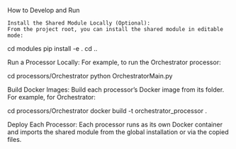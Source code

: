 How to Develop and Run

    Install the Shared Module Locally (Optional):
    From the project root, you can install the shared module in editable mode:

cd modules
pip install -e .
cd ..

Run a Processor Locally:
For example, to run the Orchestrator processor:

cd processors/Orchestrator
python OrchestratorMain.py

Build Docker Images:
Build each processor’s Docker image from its folder. For example, for Orchestrator:

cd processors/Orchestrator
docker build -t orchestrator_processor .

Deploy Each Processor:
Each processor runs as its own Docker container and imports the shared module from the global installation or via the copied files.
